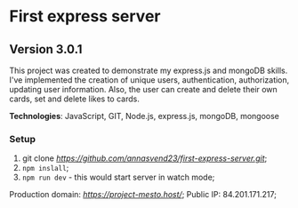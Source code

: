 # First express server

## Version 3.0.1

This project was created to demonstrate my express.js and mongoDB skills.
I've implemented the creation of unique users, authentication, authorization, updating user information. Also, the user can create and delete their own cards, set and delete likes to cards.

**Technologies**: JavaScript, GIT, Node.js, express.js, mongoDB, mongoose

### Setup

1. git clone *https://github.com/annasvend23/first-express-server.git*;
2. `npm inslall`;
3. `npm run dev` - this would start server in watch mode;

Production domain: *https://project-mesto.host/*;
Public IP: 84.201.171.217;

